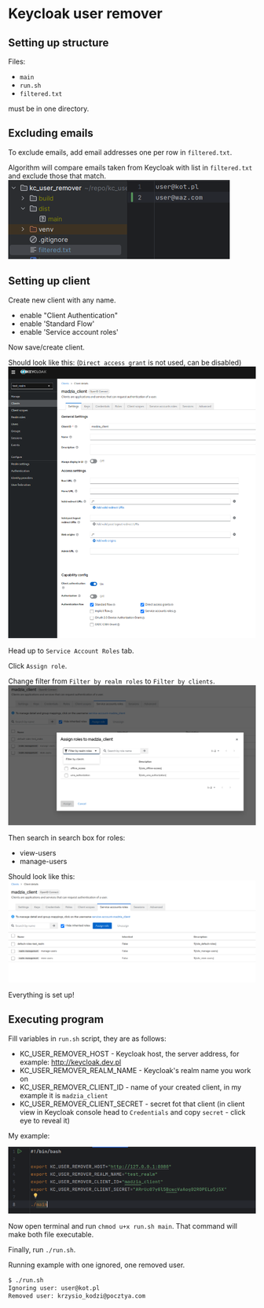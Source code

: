 # Keycloak user remover

## Setting up structure

Files:
- `main`
- `run.sh`
- `filtered.txt`

must be in one directory.

## Excluding emails

To exclude emails, add email addresses one per row in `filtered.txt`.

Algorithm will compare emails taken from Keycloak with list in `filtered.txt` and exclude those that match.
![img_4.png](pics/img_4.png)
## Setting up client

Create new client with any name.
- enable "Client Authentication"
- enable 'Standard Flow'
- enable 'Service account roles'

Now save/create client.

Should look like this: (`Direct access grant` is not used, can be disabled)
![img_2.png](pics/img_2.png)


Head up to `Service Account Roles` tab.

Click `Assign role`.

Change filter from `Filter by realm roles` to `Filter by clients`. 
![img.png](pics/img.png)

Then search in search box for roles:
- view-users
- manage-users

Should look like this:
![img_1.png](pics/img_1.png)

Everything is set up!

## Executing program

Fill variables in `run.sh` script, they are as follows:

- KC_USER_REMOVER_HOST - Keycloak host, the server address, for example: http://keycloak.dev.pl
- KC_USER_REMOVER_REALM_NAME - Keycloak's realm name you work on
- KC_USER_REMOVER_CLIENT_ID - name of your created client, in my example it is `madzia_client`
- KC_USER_REMOVER_CLIENT_SECRET - secret fot that client (in client view in Keycloak console head to `Credentials` and copy `secret` - click eye to reveal it)

My example:

![img_3.png](pics/img_3.png)

Now open terminal and run `chmod u+x run.sh main`. That command will make both file executable.

Finally, run `./run.sh`.

Running example with one ignored, one removed user.
```commandline
$ ./run.sh
Ignoring user: user@kot.pl
Removed user: krzysio_kodzi@pocztya.com
```

